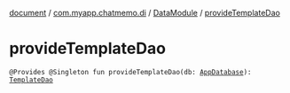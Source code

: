 [document](../../index.md) / [com.myapp.chatmemo.di](../index.md) / [DataModule](index.md) / [provideTemplateDao](./provide-template-dao.md)

# provideTemplateDao

`@Provides @Singleton fun provideTemplateDao(db: `[`AppDatabase`](../../com.myapp.chatmemo.database/-app-database/index.md)`): `[`TemplateDao`](../../com.myapp.chatmemo.data.database.dao/-template-dao/index.md)